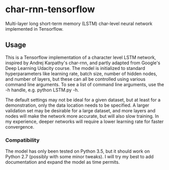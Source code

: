 # char-rnn-tensorflow
Multi-layer long short-term memory (LSTM) char-level neural network implemented in Tensorflow.
         
## Usage

This is a Tensorflow implementation of a character level LSTM network, inspired by Andrej Karpathy's char-rnn, and partly adapted from Google's Deep Learning Udacity course. The model is initialized to standard hyperparameters like learning rate, batch size, number of hidden nodes, and number of layers, but these can all be controlled using various command line arguments. To see a list of command line arguments, use the -h handle, e.g. python LSTM.py -h.

The default settings may not be ideal for a given dataset, but at least for a demonstration, only the data location needs to be specified. A larger validation set may be desirable for a large dataset, and more layers and nodes will make the network more accurate, but will also slow training. In my experience, deeper networks will require a lower learning rate for faster convergence. 

### Compatibility

The model has only been tested on Python 3.5, but it should work on Python 2.7 (possibly with some minor tweaks). I will try my best to add documentation and expand the model as time permits.
